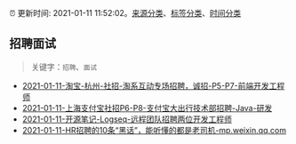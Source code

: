 :alarm_clock: 更新时间: 2021-01-11 11:52:02。[来源分类](../README.md)、[标签分类](../TAGS.md)、[时间分类](../TIMELINE.md)

## 招聘面试


> 关键字：`招聘`、`面试`



- [2021-01-11-淘宝-杭州-社招-淘系互动专场招聘，诚招-P5-P7-前端开发工程师](https://www.v2ex.com/t/743967) 
- [2021-01-11-上海支付宝社招P6-P8-支付宝大出行技术部招聘-Java-研发](https://www.v2ex.com/t/743961) 
- [2021-01-11-开源笔记-Logseq-远程团队招聘两位开发工程师](https://www.v2ex.com/t/743946) 
- [2021-01-11-HR招聘的10条“黑话”，能听懂的都是老司机-mp.weixin.qq.com](https://blogread.cn/news/go.php?idItem=14095&url=https%3A%2F%2Fmp.weixin.qq.com%2Fs%2FgGqBAWfC_Z8Sd8GiSCaF7A%3Fcomefrom%3Dhttps%253A%252F%252Fblogread.cn%252Fnews%252F) 